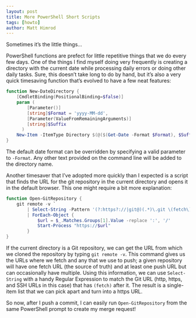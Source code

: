 ```yaml
---
layout: post
title: More PowerShell Short Scripts
tags: [howto]
author: Matt Himrod
---
```


Sometimes it’s the little things…

PowerShell functions are prefect for little repetitive things that we do every few days. One of the things I find myself doing very frequently is creating a directory with the current date while processing daily errors or doing other daily tasks. Sure, this doesn’t take long to do by hand, but it’s also a very quick timesaving function that’s evolved to have a few neat features:

```PowerShell
function New-DateDirectory {
    [CmdletBinding(PositionalBinding=$false)]
    param (
        [Parameter()]
        [string]$Format = 'yyyy-MM-dd',
        [Parameter(ValueFromRemainingArguments)]
        [string]$Suffix
      )
    New-Item -ItemType Directory $(@($(Get-Date -Format $Format), $Suffix) -join " ")
}
```

The default date format can be overridden by specifying a valid parameter to `-Format`. Any other text provided on the command line will be added to the directory name.

Another timesaver that I’ve adopted more quickly than I expected is a script that finds the URL for the git repository in the current directory and opens it in the default browser. This one might require a bit more explanation:

```PowerShell
function Open-GitRepository { 
    git remote -v `
        | Select-String -Pattern '(?:https?://|git@)(.*)\.git \(fetch\)' `
        | ForEach-Object { 
            $url = $_.Matches.Groups[1].Value -replace ':', '/'
            Start-Process "https://$url" 
        } 
}
```

If the current directory is a Git repository, we can get the URL from which we cloned the repository by typing `git remote -v`. This command gives us the URLs where we fetch and any that we use to push; a given repository will have one fetch URL (the source of truth) and at least one push URL but can occasionally have multiple. Using this information, we can use `Select-String` with a handy Regular Expression to match the Git URL (http, https, and SSH URLs in this case) that has `(fetch)` after it. The result is a single-item list that we can pick apart and turn into a https URL.

So now, after I push a commit, I can easily run `Open-GitRepository` from the same PowerShell prompt to create my merge request!
